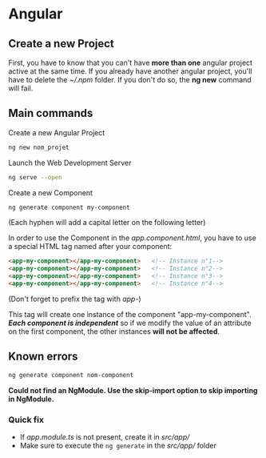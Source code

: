 # Angular

## Create a new Project

First, you have to know that you can't have **more than one** angular project active at the same time. If you already have another angular project, you'll have to delete the *~/.npm* folder. If you don't do so, the **ng new** command will fail. 

## Main commands

Create a new Angular Project
```bash
ng new nom_projet
```

Launch the Web Development Server
```bash
ng serve --open
```

Create a new Component
```bash
ng generate component my-component
```
(Each hyphen will add a capital letter on the following letter)

In order to use the Component in the *app.component.html*, you have to use a special HTML tag named after your component:

```html
<app-my-component></app-my-component>   <!-- Instance n°1-->
<app-my-component></app-my-component>   <!-- Instance n°2-->
<app-my-component></app-my-component>   <!-- Instance n°3-->
<app-my-component></app-my-component>   <!-- Instance n°4-->
```
(Don't forget to prefix the tag with *app-*)

This tag will create one instance of the component "app-my-component". ***Each component is independent*** so if we modify the value of an attribute on the first component, the other instances **will not be affected**.

## Known errors

```bash
ng generate component nom-component
```

**Could not find an NgModule. Use the skip-import option to skip importing in NgModule.**

### Quick fix

- If *app.module.ts* is not present, create it in *src/app/*
- Make sure to execute the `ng generate` in the *src/app/* folder
